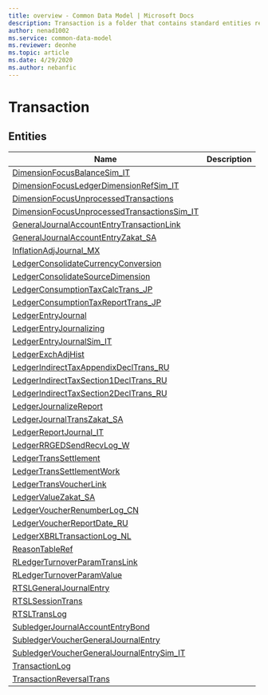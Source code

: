 ```yaml
---
title: overview - Common Data Model | Microsoft Docs
description: Transaction is a folder that contains standard entities related to the Common Data Model.
author: nenad1002
ms.service: common-data-model
ms.reviewer: deonhe
ms.topic: article
ms.date: 4/29/2020
ms.author: nebanfic
---
```


# Transaction


## Entities

|Name|Description|
|---|---|
|[DimensionFocusBalanceSim_IT](DimensionFocusBalanceSim_IT.md)||
|[DimensionFocusLedgerDimensionRefSim_IT](DimensionFocusLedgerDimensionRefSim_IT.md)||
|[DimensionFocusUnprocessedTransactions](DimensionFocusUnprocessedTransactions.md)||
|[DimensionFocusUnprocessedTransactionsSim_IT](DimensionFocusUnprocessedTransactionsSim_IT.md)||
|[GeneralJournalAccountEntryTransactionLink](GeneralJournalAccountEntryTransactionLink.md)||
|[GeneralJournalAccountEntryZakat_SA](GeneralJournalAccountEntryZakat_SA.md)||
|[InflationAdjJournal_MX](InflationAdjJournal_MX.md)||
|[LedgerConsolidateCurrencyConversion](LedgerConsolidateCurrencyConversion.md)||
|[LedgerConsolidateSourceDimension](LedgerConsolidateSourceDimension.md)||
|[LedgerConsumptionTaxCalcTrans_JP](LedgerConsumptionTaxCalcTrans_JP.md)||
|[LedgerConsumptionTaxReportTrans_JP](LedgerConsumptionTaxReportTrans_JP.md)||
|[LedgerEntryJournal](LedgerEntryJournal.md)||
|[LedgerEntryJournalizing](LedgerEntryJournalizing.md)||
|[LedgerEntryJournalSim_IT](LedgerEntryJournalSim_IT.md)||
|[LedgerExchAdjHist](LedgerExchAdjHist.md)||
|[LedgerIndirectTaxAppendixDeclTrans_RU](LedgerIndirectTaxAppendixDeclTrans_RU.md)||
|[LedgerIndirectTaxSection1DeclTrans_RU](LedgerIndirectTaxSection1DeclTrans_RU.md)||
|[LedgerIndirectTaxSection2DeclTrans_RU](LedgerIndirectTaxSection2DeclTrans_RU.md)||
|[LedgerJournalizeReport](LedgerJournalizeReport.md)||
|[LedgerJournalTransZakat_SA](LedgerJournalTransZakat_SA.md)||
|[LedgerReportJournal_IT](LedgerReportJournal_IT.md)||
|[LedgerRRGEDSendRecvLog_W](LedgerRRGEDSendRecvLog_W.md)||
|[LedgerTransSettlement](LedgerTransSettlement.md)||
|[LedgerTransSettlementWork](LedgerTransSettlementWork.md)||
|[LedgerTransVoucherLink](LedgerTransVoucherLink.md)||
|[LedgerValueZakat_SA](LedgerValueZakat_SA.md)||
|[LedgerVoucherRenumberLog_CN](LedgerVoucherRenumberLog_CN.md)||
|[LedgerVoucherReportDate_RU](LedgerVoucherReportDate_RU.md)||
|[LedgerXBRLTransactionLog_NL](LedgerXBRLTransactionLog_NL.md)||
|[ReasonTableRef](ReasonTableRef.md)||
|[RLedgerTurnoverParamTransLink](RLedgerTurnoverParamTransLink.md)||
|[RLedgerTurnoverParamValue](RLedgerTurnoverParamValue.md)||
|[RTSLGeneralJournalEntry](RTSLGeneralJournalEntry.md)||
|[RTSLSessionTrans](RTSLSessionTrans.md)||
|[RTSLTransLog](RTSLTransLog.md)||
|[SubledgerJournalAccountEntryBond](SubledgerJournalAccountEntryBond.md)||
|[SubledgerVoucherGeneralJournalEntry](SubledgerVoucherGeneralJournalEntry.md)||
|[SubledgerVoucherGeneralJournalEntrySim_IT](SubledgerVoucherGeneralJournalEntrySim_IT.md)||
|[TransactionLog](TransactionLog.md)||
|[TransactionReversalTrans](TransactionReversalTrans.md)||
